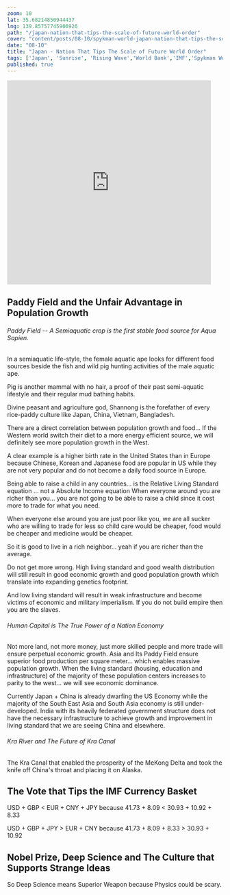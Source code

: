 ```yaml
--- 
zoom: 10
lat: 35.68214850944437 
lng: 139.85757745906926
path: "/japan-nation-that-tips-the-scale-of-future-world-order"
cover: "content/posts/08-10/spykman-world-japan-nation-that-tips-the-scale-of-future-world-order.jpg"
date: "08-10"
title: "Japan - Nation That Tips The Scale of Future World Order"
tags: ['Japan', 'Sunrise', 'Rising Wave','World Bank','IMF','Spykman World','Nicholas Spykman']    
published: true
---
```

<iframe src="https://www.facebook.com/plugins/video.php?href=https%3A%2F%2Fwww.facebook.com%2Fspykmanworld%2Fvideos%2F2369393896663012%2F&show_text=0&width=476" width="476" height="476" style="border:none;overflow:hidden" scrolling="no" frameborder="0" allowTransparency="true" allowFullScreen="true"></iframe>

## Paddy Field and the Unfair Advantage in Population Growth 

###### Paddy Field -- A Semiaquatic crop is the first stable food source for Aqua Sapien.
In a semiaquatic life-style, the female aquatic ape looks for different food sources beside the fish and wild pig hunting activities of the male aquatic ape. 

Pig is another mammal with no hair, a proof of their past semi-aquatic lifestyle and their regular mud bathing habits.

Divine peasant and agriculture god, Shannong is the forefather of every rice-paddy culture like Japan, China, Vietnam, Bangladesh.

There are a direct correlation between population growth and food…  If the Western world switch their diet to a more energy efficient source, we will definitely see more population growth in the West.

A clear example is a higher birth rate in the United States than in Europe because Chinese, Korean and Japanese food are popular in US while they are not very popular and do not become a daily food source in Europe.

Being able to raise a child in any countries… is the Relative Living Standard equation … not a Absolute Income equation When everyone around you are richer than you… you are not going to be able to raise a child since it cost more to trade for what you need.

When everyone else around you are just poor like you, we are all sucker who are willing to trade for less so child care would be cheaper, food would be cheaper and medicine would be cheaper.

So it is good to live in a rich neighbor… yeah if you are richer than the average.

Do not get more wrong. High living standard and good wealth distribution will still result in good economic growth and good population growth which translate into expanding genetics footprint.

And low living standard will result in weak infrastructure and become victims of economic and military imperialism. If you do not build empire then you are the slaves.

###### Human Capital is The True Power of a Nation Economy

Not more land, not more money, just more skilled people and more trade will ensure perpetual economic growth.
Asia and Its Paddy Field ensure superior food production per square meter… which enables massive population growth.
When the living standard (housing, education and infrastructure) of the majority of these population centers increases to parity to the west… we will see economic dominance. 

Currently Japan + China is already dwarfing the US Economy while the majority of the South East Asia and South Asia economy is still under-developed. India with its heavily federated government structure does not have the necessary infrastructure to achieve growth and improvement in living standard that we are seeing China and elsewhere.


###### Kra River and The Future of Kra Canal
The Kra Canal that enabled the prosperity of the MeKong Delta and took the knife off China's throat and placing it on Alaska.


## The Vote that Tips the IMF Currency Basket
USD + GBP < EUR + CNY + JPY because 41.73 + 8.09 < 30.93 + 10.92 + 8.33

USD + GBP + JPY > EUR + CNY because 41.73 + 8.09 + 8.33 > 30.93 + 10.92


## Nobel Prize, Deep Science and The Culture that Supports Strange Ideas 
So Deep Science means Superior Weapon because Physics could be scary.



